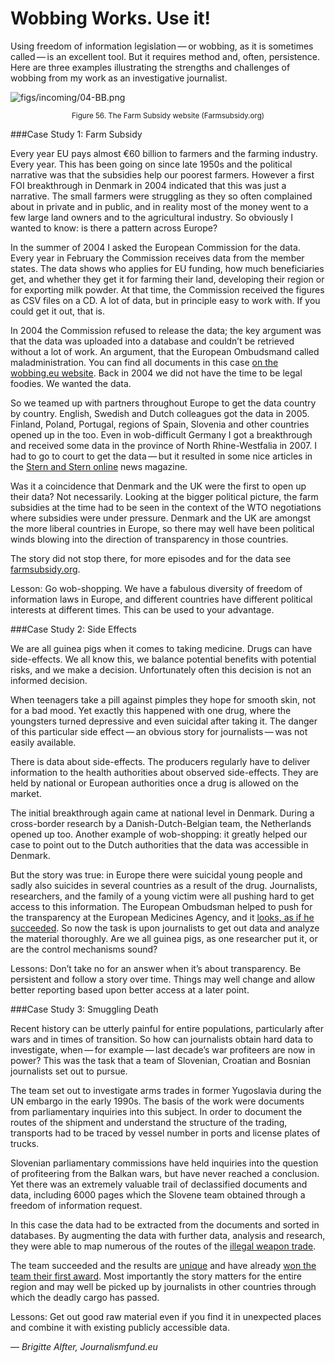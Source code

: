 # Wobbing Works. Use it!

Using freedom of information legislation — or wobbing, as it is sometimes called — is an excellent tool. But it requires method and, often, persistence. Here are three examples illustrating the strengths and challenges of wobbing from my work as an investigative journalist.

![figs/incoming/04-BB.png](http://datajournalismhandbook.org/1.0/en/figs/incoming/04-BB.png "Figure 56. The Farm Subsidy website (Farmsubsidy.org)")

<center><small>Figure 56. The Farm Subsidy website (Farmsubsidy.org)</small></center>

###Case Study 1: Farm Subsidy

Every year EU pays almost €60 billion to farmers and the farming industry. Every year. This has been going on since late 1950s and the political narrative was that the subsidies help our poorest farmers. However a first FOI breakthrough in Denmark in 2004 indicated that this was just a narrative. The small farmers were struggling as they so often complained about in private and in public, and in reality most of the money went to a few large land owners and to the agricultural industry. So obviously I wanted to know: is there a pattern across Europe?

In the summer of 2004 I asked the European Commission for the data. Every year in February the Commission receives data from the member states. The data shows who applies for EU funding, how much beneficiaries get, and whether they get it for farming their land, developing their region or for exporting milk powder. At that time, the Commission received the figures as CSV files on a CD. A lot of data, but in principle easy to work with. If you could get it out, that is.

In 2004 the Commission refused to release the data; the key argument was that the data was uploaded into a database and couldn’t be retrieved without a lot of work. An argument, that the European Ombudsmand called maladministration. You can find all documents in this case [on the wobbing.eu website](http://www.wobbing.eu/news/eu-watchdog-criticises-commission-and-comments-access-databases). Back in 2004 we did not have the time to be legal foodies. We wanted the data.

So we teamed up with partners throughout Europe to get the data country by country. English, Swedish and Dutch colleagues got the data in 2005. Finland, Poland, Portugal, regions of Spain, Slovenia and other countries opened up in the too. Even in wob-difficult Germany I got a breakthrough and received some data in the province of North Rhine-Westfalia in 2007. I had to go to court to get the data — but it resulted in some nice articles in the [Stern and Stern online](http://www.wobbing.eu/news/eu-watchdog-criticises-commission-and-comments-access-databases) news magazine.

Was it a coincidence that Denmark and the UK were the first to open up their data? Not necessarily. Looking at the bigger political picture, the farm subsidies at the time had to be seen in the context of the WTO negotiations where subsidies were under pressure. Denmark and the UK are amongst the more liberal countries in Europe, so there may well have been political winds blowing into the direction of transparency in those countries.

The story did not stop there, for more episodes and for the data see [farmsubsidy.org](http://farmsubsidy.org/).

Lesson: Go wob-shopping. We have a fabulous diversity of freedom of information laws in Europe, and different countries have different political interests at different times. This can be used to your advantage.

###Case Study 2: Side Effects

We are all guinea pigs when it comes to taking medicine. Drugs can have side-effects. We all know this, we balance potential benefits with potential risks, and we make a decision. Unfortunately often this decision is not an informed decision.

When teenagers take a pill against pimples they hope for smooth skin, not for a bad mood. Yet exactly this happened with one drug, where the youngsters turned depressive and even suicidal after taking it. The danger of this particular side effect — an obvious story for journalists — was not easily available.

There is data about side-effects. The producers regularly have to deliver information to the health authorities about observed side-effects. They are held by national or European authorities once a drug is allowed on the market.

The initial breakthrough again came at national level in Denmark. During a cross-border research by a Danish-Dutch-Belgian team, the Netherlands opened up too. Another example of wob-shopping: it greatly helped our case to point out to the Dutch authorities that the data was accessible in Denmark.

But the story was true: in Europe there were suicidal young people and sadly also suicides in several countries as a result of the drug. Journalists, researchers, and the family of a young victim were all pushing hard to get access to this information. The European Ombudsman helped to push for the transparency at the European Medicines Agency, and it [looks, as if he succeeded](http://www.ombudsman.europa.eu/press/release.faces/en/5498/html.bookmark). So now the task is upon journalists to get out data and analyze the material thoroughly. Are we all guinea pigs, as one researcher put it, or are the control mechanisms sound?

Lessons: Don’t take no for an answer when it’s about transparency. Be persistent and follow a story over time. Things may well change and allow better reporting based upon better access at a later point.

###Case Study 3: Smuggling Death

Recent history can be utterly painful for entire populations, particularly after wars and in times of transition. So how can journalists obtain hard data to investigate, when — for example — last decade’s war profiteers are now in power? This was the task that a team of Slovenian, Croatian and Bosnian journalists set out to pursue.

The team set out to investigate arms trades in former Yugoslavia during the UN embargo in the early 1990s. The basis of the work were documents from parliamentary inquiries into this subject. In order to document the routes of the shipment and understand the structure of the trading, transports had to be traced by vessel number in ports and license plates of trucks.

Slovenian parliamentary commissions have held inquiries into the question of profiteering from the Balkan wars, but have never reached a conclusion. Yet there was an extremely valuable trail of declassified documents and data, including 6000 pages which the Slovene team obtained through a freedom of information request.

In this case the data had to be extracted from the documents and sorted in databases. By augmenting the data with further data, analysis and research, they were able to map numerous of the routes of the [illegal weapon trade](http://www.kaasogmulvad.dk/unv/kiev/Arms%20smuggling%20-%20TRILOGY%20In%20the%20Name%20of%20the%20State%20-%20Matej%20Surc,%20Blaz%20Zgaga%20-%20Slovenia.pdf).

The team succeeded and the results are [unique](http://www.journalismfund.eu/index.php?page=10&detail=154&be785f3421ff8f5ed50dfda00382b66049da3f53=a499c267af42d8392057f24e3fa5b9ca) and have already [won the team their first award](http://www.journalismfund.eu/index.php?page=9&detail=155). Most importantly the story matters for the entire region and may well be picked up by journalists in other countries through which the deadly cargo has passed.

Lessons: Get out good raw material even if you find it in unexpected places and combine it with existing publicly accessible data.

— *Brigitte Alfter, Journalismfund.eu*
